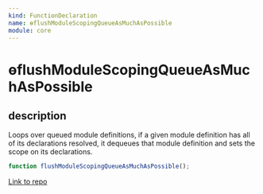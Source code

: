 ```yaml
---
kind: FunctionDeclaration
name: ɵflushModuleScopingQueueAsMuchAsPossible
module: core
---
```


# ɵflushModuleScopingQueueAsMuchAsPossible

## description

Loops over queued module definitions, if a given module definition has all of its
declarations resolved, it dequeues that module definition and sets the scope on
its declarations.

```ts
function flushModuleScopingQueueAsMuchAsPossible();
```

[Link to repo](https://github.com/timdeschryver/angular/blob/master/packages/core/src/render3/jit/module.ts#L49-L66)
